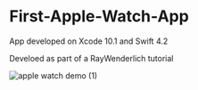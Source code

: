 # First-Apple-Watch-App

App developed on Xcode 10.1 and Swift 4.2

Develoed as part of a RayWenderlich tutorial

![apple watch demo (1)](https://user-images.githubusercontent.com/7269894/60976279-c5c8a080-a303-11e9-8f87-f81c2d2a3935.gif)
